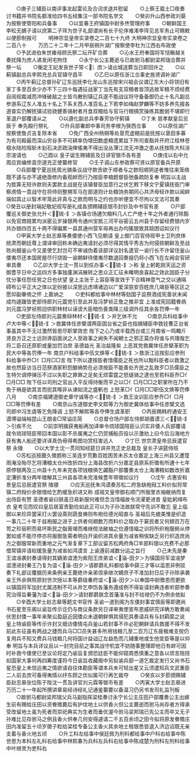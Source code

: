 <!-- { "loadSidebar": true } -->
　　○庚子三辅臣以南评事龙起雷论及合词求退并慰留
　　○上蔡王载土□夜奏讨书籍并书院名额准给四书五经集注一部书院名学文
　　○癸卯升山西参政刘葵为按察使管阳和兵备事
　　○以宜春王府镇国中尉多烋管理府事
　　○朝鲜国王李昖无嫡子请以庶第二子珲为世子礼部谓尚有长子伦序难淆李珲见总军务止可赐敕以便莭制报可
　　明神宗显皇帝实录卷之二百七十九终
大明神宗显皇帝实录卷之二百八十
　　万历二十二年十二月甲辰朔升湖广按察使李杜为江西右布政使
　　○予武进伯朱世雍母顾氏祭二坛开矿合葬
　　○沁水王府奉国将军恬鳅越关奏扰降为庶人递发闲宅拘住
　　○永宁长公主薨逝与已故驸马都尉梁邦瑞合葬并祭一坛
　　○衡定王妃发丧世子常＜氵庶＞请出城送葬当日即回许之
　　○以蓟镇副总兵李熙充总兵官镇守昌平
　　○乙巳以原任浙江佥事史旌贤调补湖广
　　○丙午蓟辽总督孙矿辽东巡抚李化龙山东巡按宋兴祖会议谓辽东大小将领旧有家丁多至百余少亦不下三四十每遇征战家丁当先有支双粮者皆顶逃故军粮不烦经费自阅视裁减而冲锋破敌之士皆鸟散别镇辽兵遂不能战议将守备备御仍止十名凡副总参游系辽东人准五十名上下系关西人准百名上下若李如梅赵梦麟等不妨多养先报各道查实仍解抚镇试验骁健善骑射者月食双粮给与官马行粮搞赏操练其脆弱不堪即行革退户部覆请从之
　　○以遵化副总兵李春芳协守蓟镇
　　○丁未  慈孝献皇后忌辰于  奉先殿行祭礼
　　○升兵部署郎中事司务李根为狭西佥事
　　○以原任湖广按察使詹贞吉复除本省
　　○免广西全州杨朔等处垦荒虚粮前是抚按以垦田多寡为有司殿最而深山穷谷多不可耕率伪增田数虚粮遗累兹下所司查豁并开府江桂林苍梧水陆险阻斩木刬石决淤疏湍俾徭夷不得出没丛薄江流无冲激之患从抚按陈大科涂宗浚请也
　　○己酉以  皇子诞生赐辅臣及日讲官银币各有差
　　○庚戌以右中允周应宾编修袁宗道充正使纂修官
　　○壬子调山东参政蔡可贤以原官备兵开原
　　○兵部覆宁夏巡抚周光镐条议战守款贡欲于顺者与之款阳顺阴逆者惟往来笼络既不遽与亦不遽绝亟修内备观衅而行乃按臣李楠题督臣弛备疏防复奉  明旨以主战为胜筭无轻许款则夫罢款主战是在该镇督臣加意行之伏乞敕下移文宁夏镇抚衙门审察虏情一意战守在将帅则整搠军马在部道则计处粮饷务期同心共济毋轻许款以闻衅端如其止以智术牢笼此非真与之款而明与之约也亦听便宜不尽拘以文法可其奏　　○癸丑以册封端妃敬妃视写册礼成各颁赐辅臣银币封钞及中书官有差
　　○户部覆巡关御史张允升＜锍-釒＞各镇仓场逋欠粮料几人亡产绝十年之外者通行除豁以免官商赔累均派密云岁操银两令通州宝抵三河平谷密云五州县于存留经费银内岁共办银四百五十两不得偏累一县其通州营军毋再出办均猺银致其踣困诏如议行
　　○甲寅大学士赵志皋等奏倭使小西飞见朝请  皇上御门百官侍班甲士卫列庶体统肃而朝廷尊上谓译审回称未确远夷请封必须尽得其情平秀吉为何侵掠朝鲜及至战败尚据釜山今又差使乞封岂可不审诚伪着该部详议封名遣官一谕行长不许留住釜山倭夷尽还本国房屋尽行烧毁一谕朝鲜待倭夷尽数退回奏报仍将小西飞在左阙会官研审具奏
　　○乙卯大学士沈一贳以到任办事＜锍-釒＞称  皇上躬乾刚天运之资御豊亨日中之运四方多事独廑渊涓展转之思众正汇征未睹明良喜起之效此固臣子分忧分事任怨任劳之日也伏望  皇上主张于上容臣等宣效于下合精神意气之交以通隔碍布公平正大之体以定纷披以深思远虑靖诸边以广爱深慈安百姓庶几竭臣等区区之愿仰副眷倚之怀  上嘉纳之
　　○吏科都给事中林材等劾国子监祭酒成宪善状未闻成均遽躐皆吏部侍郎刘元震党引至此并及冯梦祯正詹之推非宜  上准成宪回籍餋病刘元震冯梦祯照旧供职林材以诬谤大臣暗伤善类降三级调外任其余各罚俸一年
　　○吏部左侍郎刘元震奏辩林材＜锍-釒＞并乞休不允　　○南京兵科给事中卢大中等＜锍-釒＞救冀体任彦檗谓两臣固台省之臣也指摘辅臣申救铨曹正台省事虽其中不无过激然皆思尽职掌效忠  陛下之心乃或半载西台或三月南省一鸣輙斤贤良方正之士远则谗謟面谀之人至政事之阙失不闻朝士之邪正莫办将谁与共理哉乞将二臣召还原职或量加罚治庶  圣德益光  圣治益隆矣  上恶其党救冀体任彦檗革职为民大中等各罚俸一年  南京户科给事中伍文焕等＜锍-釒＞救浙江巡按彭应参刑科给事中乔□亻□月□□言  陛下所以逮按臣者惜儒臣之死也所以黜科臣者以救激之故也然臣访当日范祭酒家积怨酿祸势在必溃按臣不能善处齐民之乱致歹□员儒臣之生特欠调停弹压不过以失职之罪罪之足矣无烦雷霆之怒缇骑之逮也至若科臣乔□亻□月□□  陛下任以司刑之官出入平反得持衡而平之以□亻□月□□之职掌所在乃不免于祸是欲其言而扼其喉非从谏如流之盛軓也  上怒革□亻□月□□职伍文焕等罚俸八月
　　○南京福建道御史章守诚等亦＜锍-釒＞救王汝训彭应参乔□亻□月□□等罚俸有差
　　○南京山东道御史李文熙等力为御史冀体给事中任彦檗文选司郎中冯生虞等乞免降调  上怒不解熙等各夺俸生虞革职
　　○丙辰赐韩府通安王谟墆谥端裕昆山王朗金□常谥庄简
　　○总督仓场户部左侍郎胡嘉谟三＜锍-釒＞引疾不允
　　○前崇明擒获夷船再加译审令琉球国陪臣认识实非倭人兵部覆请就令琉球陪臣带回本国以彰不杀属夷之仁仍赏捕船员役以示激劝上曰今后沿海地方获有夷人船还要详译真伪毋得希图功赏枉害远人
　　○丁巳  世宗肃皇帝忌辰遣官祭  永陵
　　○以大学士沈一贯同知经筵日讲并充正史总裁及  皇长子讲筵侍班
　　○苏松巡按鹿久徵题称三吴连岁荒歉百姓困苦未苏太仓嘉定上海三州县又遭霪雨淹没殆尽乞将漕粮太仓州改折四分上海县改折六分嘉定县原系折徵有所逋十七年原停银两及三州县十九年未完各项钱粮俱乞蠲豁户部覆奏太仓上海漕粮如数改折嘉定漕折准分两年徵解其三州县各项未完准候豊年带徵如议行
　　○戊午  贞惠安和景皇后忌辰遣官祭  陵寝
　　○应天巡抚朱鸿谟奏苏松二府急缺袍叚工料价拟将常镇二府叚价余银借给乞酌缓急织进又称  成祖文皇帝御右顺门所服里衣袖敝纳而复出侍臣有赞  圣德者谕曰朕虽日易新服何难但念当惜福故令浣濯更进昔  皇妣躬缉布衣  皇考见而叹曰皇后居富贵勤俭如此正可以为子孙法故朕常守先训不敢忘  皇上临御以来珍异罢采灯火罢设斋则蔬食祷则布袍俭德光昭直与  圣祖后先媲美惟是织造一事几二十年于兹袍服之进于上供者何翅数万而料价之取办于窘民者又何翅百万在笥之珍丽积而易坏斯民之脂膏竭而难继傥法敝袖之俭遵惜福之训将所织袍服俯从停罢如或不能尽停亦将服御急需者明白开谕织进其余量为减省稍俟缺乏另行织造庶尚方之御服常新而重地之元气渐复章下工部议留苏松两府角□羊部料银以充费不必那借常镇并请权缓急量为减省如鸿谟言  上谕遵前减数分运之旨行
　　○己未先是秦王谊澏袭封奏请得封其嫡弟谊漶为紫阳王庶弟谊＜淄-田夕＞为镇国将军谊澏梦谊漶进封秦王乃复为谊＜淄-田夕＞请郡爵礼科都给事中薛三才等以滥恩非例驳奏下礼部议覆据历来条例亲王薨绝许亲弟侄承继次嫡庶子不准加封日后子孙除承袭亲王外余俱照原封世次授以本等爵级秦府谊＜淄-田夕＞以奉国中尉徼恩而更欲以镇国将军加封尤属违制不可从并乞申饬各藩务遵成例不得妄请封典违者听部参奏究治得旨秦藩为谊＜淄-田夕＞请封郡爵朕念首藩准与封不给禄仍不为例余依拟
　　○辛酉大学士赵志皋等题文书官传  圣谕一道到阁为东倭封事宜慎臣等即邀尚书石星至东阁以谕旨传示讫仍与商议条款另日译审夷使宣布恩威研究详确方敢奏闻伏思封倭一事年来聚讼盈庭近因倭众未退朝鲜惧其侵犯具奏请兵有与封羁縻之说  皇上特谕臣等传示许封又细访倭情屯兵釜山若封事不许必犯朝鲜请兵救援不得不发前此东征虽有两战之捷而兵马□□员失甚多所用钱粮几至二百万辽东疲极难支傥仍复用兵不知又费兵马钱粮几何将国计益诎辽左益危而几辅重地或生他变臣等是以仰奉  明旨与本兵详议且以一封完目前之事其战守机宜不妨随事整理即他日有衅可因时补救今倭使已至议论将定乃谕旨复颁恐廷臣不能仰窥周悉慎重之意各以烦言阻挠如国家大事何再四筹度谨将今日谕旨收藏阁中另拟谕兵部一道乞裁定发行又尚书石星恐皇上未信远夷之情欲请自往体勘臣等谓本兵未可轻出星又云须遣知兵文武重臣二人前去庶可备得夷情以纾东顾之优似属可行再乞裁夺
　　○癸亥以岁莭颁赐辅臣赵志皋张位陈于陛沈一贯及讲官刘元霖等银币有差
　　○丙寅大学士赵志皋进万历二十一年起所撰讲章易经诗经礼记通鉴纂要以备温习仍另书发司礼监刊板
　　○故驸马都尉梁邦瑞父兵马副指挥梁桂奏讨永宁长公主庄田户部覆奏公主出嫁生前有赐给庄田以资餋赡薨后有护坟地土以供香火但公主薨逝而驸马尚存者方得承受改留地土虽为死者而崇祀典实为生者而垂优渥今驸马梁邦瑞已先公主而卒又无子孙难比见存驸马之例且香火供奉几何安得遽请二千五百余顷之田今拟将原发餋赡庄田内准留五十顷岁徵子粒给梁桂专备公主香火其余地土租银悉皆退入济边诏既无亲支着与香火地五顷
　　○升工科左给事中侯廷佩为刑科都给事中户科右给事中陈世恩为本科左礼科右给事中林熙春为兵科左兵科右给事中陈成楚为刑科左刑科给事中叶继羙为吏科右
